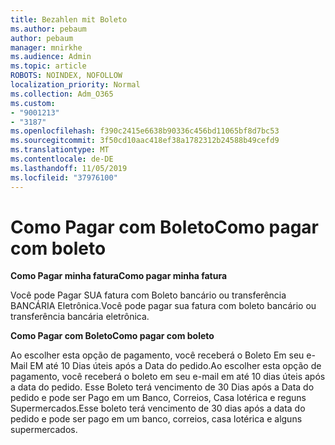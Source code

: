 ```yaml
---
title: Bezahlen mit Boleto
ms.author: pebaum
author: pebaum
manager: mnirkhe
ms.audience: Admin
ms.topic: article
ROBOTS: NOINDEX, NOFOLLOW
localization_priority: Normal
ms.collection: Adm_O365
ms.custom:
- "9001213"
- "3187"
ms.openlocfilehash: f390c2415e6638b90336c456bd11065bf8d7bc53
ms.sourcegitcommit: 3f50cd10aac418ef38a1782312b24588b49cefd9
ms.translationtype: MT
ms.contentlocale: de-DE
ms.lasthandoff: 11/05/2019
ms.locfileid: "37976100"
---
```

# <a name="como-pagar-com-boleto"></a><span data-ttu-id="3ef41-102">Como Pagar com Boleto</span><span class="sxs-lookup"><span data-stu-id="3ef41-102">Como pagar com boleto</span></span>

<span data-ttu-id="3ef41-103">**Como Pagar minha fatura**</span><span class="sxs-lookup"><span data-stu-id="3ef41-103">**Como pagar minha fatura**</span></span>

<span data-ttu-id="3ef41-104">Você pode Pagar SUA fatura com Boleto bancário ou transferência BANCÁRIA Eletrônica.</span><span class="sxs-lookup"><span data-stu-id="3ef41-104">Você pode pagar sua fatura com boleto bancário ou transferência bancária eletrônica.</span></span>

<span data-ttu-id="3ef41-105">**Como Pagar com Boleto**</span><span class="sxs-lookup"><span data-stu-id="3ef41-105">**Como pagar com  boleto**</span></span>

<span data-ttu-id="3ef41-106">Ao escolher esta opção de pagamento, você receberá o Boleto Em seu e-Mail EM até 10 Dias úteis após a Data do pedido.</span><span class="sxs-lookup"><span data-stu-id="3ef41-106">Ao escolher  esta opção de pagamento, você receberá o boleto em seu e-mail em até 10 dias úteis após a data do pedido.</span></span> <span data-ttu-id="3ef41-107">Esse Boleto terá vencimento de 30 Dias após a Data do pedido e pode ser Pago em um Banco, Correios, Casa lotérica e reguns Supermercados.</span><span class="sxs-lookup"><span data-stu-id="3ef41-107">Esse boleto terá vencimento de 30 dias após a data do pedido e pode ser pago em um banco, correios, casa lotérica e alguns supermercados.</span></span> 